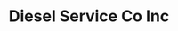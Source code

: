---
title: "Diesel Service Co Inc"
url: /fort-smith/diesel-service-co-inc-wheeler-avenue/
shop: shop
---
